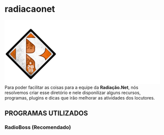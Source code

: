 # radiacaonet
![Logo Radiação.Net](/logos/logo-nova-horizontal-cor-branco.png)
Para poder facilitar as coisas para a equipe da **Radiação.Net**, nós resolvemos criar esse diretório e nele disponilizar alguns recursos, programas, plugins e dicas que irão melhorar as atividades dos locutores.

## PROGRAMAS UTILIZADOS
### RadioBoss (Recomendado)
